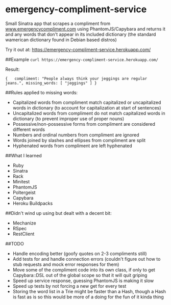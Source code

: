 # emergency-compliment-service

Small Sinatra app that scrapes a compliment from www.emergencycompliment.com using PhantomJS/Capybara and returns it and any words that don't appear in its included dictionary (the standard wamerican dictionary found in Debian based distros)

Try it out at: https://emergency-compliment-service.herokuapp.com/

##Example
`curl https://emergency-compliment-service.herokuapp.com/`

Result:

`{  
  compliment: "People always think your jeggings are regular jeans.",
  missing_words: [
    "jeggings"
  ]
}`

##Rules applied to missing words:
- Capitalized words from compliment match capitalized or uncapitalized words in dictionary (to account for capitalization at start of sentences)
- Uncapitalized words from compliment do not match capitalized words in dictionary (to prevent improper use of proper nouns)
- Possessive/non-possessive forms from compliment are considered different words
- Numbers and ordinal numbers from compliment are ignored
- Words joined by slashes and ellipses from compliment are split
- Hyphenated words from compliment are left hyphenated

##What I learned
- Ruby
- Sinatra
- Rack
- Minitest
- PhantomJS
- Poltergeist
- Capybara
- Heroku Buildpacks

##Didn't wind up using but dealt with a decent bit:
- Mechanize
- RSpec
- RestClient

##TODO
- Handle encoding better (goofy quotes on 2-3 compliments still)
- Add tests for and handle connection errors (couldn't figure out how to stub requests and mock error responses for them)
- Move some of the compliment code into its own class, if only to get Capybara::DSL out of the global scope so that it will quit griping
- Speed up service response, guessing PhantomJS is making it slow
- Speed up tests by not forcing a new get for every test
- Storing the word list in a Trie might be faster than a Hash, though a Hash is fast as is so this would be more of a doing for the fun of it kinda thing
